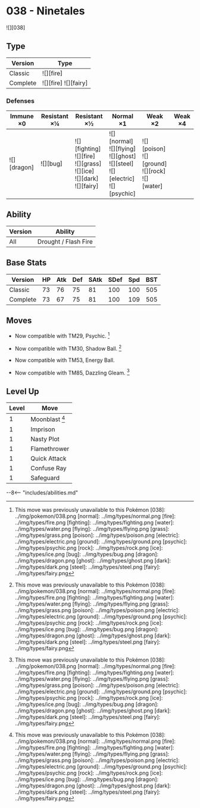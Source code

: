 # 038 - Ninetales
![][038]

## Type

Version  | Type
---      | ---
Classic  | ![][fire]
Complete | ![][fire]  ![][fairy]

### Defenses

Immune ×0       | Resistant ×¼ | Resistant ×½                                                                        | Normal ×1                                                                                   | Weak ×2                                                   | Weak ×4
---             | ---          | ---                                                                                 | ---                                                                                         | ---                                                       | ---
![][dragon]<br> | ![][bug]<br> | ![][fighting]<br>![][fire]<br>![][grass]<br>![][ice]<br>![][dark]<br>![][fairy]<br> | ![][normal]<br>![][flying]<br>![][ghost]<br>![][steel]<br>![][electric]<br>![][psychic]<br> | ![][poison]<br>![][ground]<br>![][rock]<br>![][water]<br> | &nbsp;

## Ability

Version | Ability
---     | ---
All     | Drought / Flash Fire

## Base Stats

Version  | HP  | Atk | Def | SAtk | SDef | Spd | BST
---      | --- | --- | --- | ---  | ---  | --- | ---
Classic  | 73  | 76  | 75  | 81   | 100  | 100 | 505
Complete | 73  | 67  | 75  | 81   | 100  | 109 | 505

## Moves

 - Now compatible with TM29, Psychic. [^1]

 - Now compatible with TM30, Shadow Ball. [^1]

 - Now compatible with TM53, Energy Ball.

 - Now compatible with TM85, Dazzling Gleam. [^1]

## Level Up

Level | Move
---   | ---
1     | Moonblast [^1]
1     | Imprison
1     | Nasty Plot
1     | Flamethrower
1     | Quick Attack
1     | Confuse Ray
1     | Safeguard


--8<-- "includes/abilities.md"

[^1]: This move was previously unavailable to this Pokémon
[038]: ../img/pokemon/038.png
[normal]: ../img/types/normal.png
[fire]: ../img/types/fire.png
[fighting]: ../img/types/fighting.png
[water]: ../img/types/water.png
[flying]: ../img/types/flying.png
[grass]: ../img/types/grass.png
[poison]: ../img/types/poison.png
[electric]: ../img/types/electric.png
[ground]: ../img/types/ground.png
[psychic]: ../img/types/psychic.png
[rock]: ../img/types/rock.png
[ice]: ../img/types/ice.png
[bug]: ../img/types/bug.png
[dragon]: ../img/types/dragon.png
[ghost]: ../img/types/ghost.png
[dark]: ../img/types/dark.png
[steel]: ../img/types/steel.png
[fairy]: ../img/types/fairy.png
